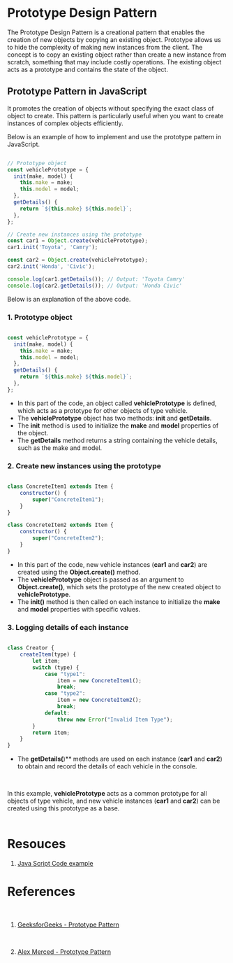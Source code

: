 # Prototype Design Pattern


The Prototype Design Pattern is a creational pattern that enables the creation of new objects by copying an existing object. Prototype allows us to hide the complexity of making new instances from the client. The concept is to copy an existing object rather than create a new instance from scratch, something that may include costly operations. The existing object acts as a prototype and contains the state of the object.

## Prototype Pattern in JavaScript

It promotes the creation of objects without specifying the exact class of object to create. This pattern is particularly useful when you want to create instances of complex objects efficiently.

Below is an example of how to implement and use the prototype pattern in JavaScript.

```javascript

// Prototype object
const vehiclePrototype = {
  init(make, model) {
    this.make = make;
    this.model = model;
  },
  getDetails() {
    return `${this.make} ${this.model}`;
  },
};

// Create new instances using the prototype
const car1 = Object.create(vehiclePrototype);
car1.init('Toyota', 'Camry');

const car2 = Object.create(vehiclePrototype);
car2.init('Honda', 'Civic');

console.log(car1.getDetails()); // Output: 'Toyota Camry'
console.log(car2.getDetails()); // Output: 'Honda Civic'

```

Below is an explanation of the above code.
<br>

### 1. Prototype object

```javascript

const vehiclePrototype = {
  init(make, model) {
    this.make = make;
    this.model = model;
  },
  getDetails() {
    return `${this.make} ${this.model}`;
  },
};

```

- In this part of the code, an object called **vehiclePrototype** is defined, which acts as a prototype for other objects of type vehicle.
- The **vehiclePrototype** object has two methods: **init** and **getDetails**.
- The **init** method is used to initialize the **make** and **model** properties of the object.
- The **getDetails** method returns a string containing the vehicle details, such as the make and model.



### 2. Create new instances using the prototype

```Javascript

class ConcreteItem1 extends Item {
    constructor() {
        super("ConcreteItem1");
    }
}

class ConcreteItem2 extends Item {
    constructor() {
        super("ConcreteItem2");
    }
}

```

- In this part of the code, new vehicle instances (**car1** and **car2**) are created using the **Object.create()** method.
- The **vehiclePrototype** object is passed as an argument to **Object.create()**, which sets the prototype of the new created object to **vehiclePrototype**.
- The **init()** method is then called on each instance to initialize the **make** and **model** properties with specific values.



### 3. Logging details of each instance

```Javascript

class Creator {
    createItem(type) {
        let item;
        switch (type) {
            case "type1":
                item = new ConcreteItem1();
                break;
            case "type2":
                item = new ConcreteItem2();
                break;
            default:
                throw new Error("Invalid Item Type");
        }
        return item;
    }
}


```

- The **getDetails(**)** methods are used on each instance (**car1** and **car2**) to obtain and record the details of each vehicle in the console.


<br>

In this example, **vehiclePrototype** acts as a common prototype for all objects of type vehicle, and new vehicle instances (**car1** and **car2**) can be created using this prototype as a base.
<br>
<br>

# Resouces

1. [Java Script Code example](./Prototype.js)  

# References

<br>

1. [GeeksforGeeks - Prototype Pattern](https://www.geeksforgeeks.org/prototype-design-pattern/)

<br>

2. [Alex Merced - Prototype Pattern](https://dev.to/alexmercedcoder/oop-design-patterns-in-javascript-3i98)